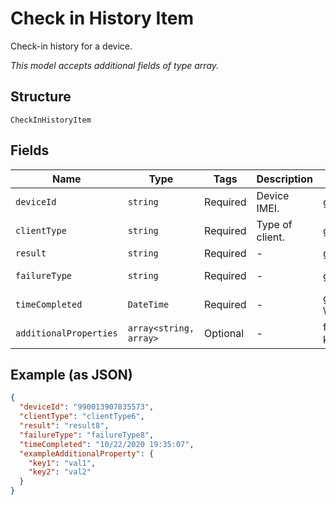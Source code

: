 
# Check in History Item

Check-in history for a device.

*This model accepts additional fields of type array.*

## Structure

`CheckInHistoryItem`

## Fields

| Name | Type | Tags | Description | Getter | Setter |
|  --- | --- | --- | --- | --- | --- |
| `deviceId` | `string` | Required | Device IMEI. | getDeviceId(): string | setDeviceId(string deviceId): void |
| `clientType` | `string` | Required | Type of client. | getClientType(): string | setClientType(string clientType): void |
| `result` | `string` | Required | - | getResult(): string | setResult(string result): void |
| `failureType` | `string` | Required | - | getFailureType(): string | setFailureType(string failureType): void |
| `timeCompleted` | `DateTime` | Required | - | getTimeCompleted(): \DateTime | setTimeCompleted(\DateTime timeCompleted): void |
| `additionalProperties` | `array<string, array>` | Optional | - | findAdditionalProperty(string key): array | additionalProperty(string key, array value): void |

## Example (as JSON)

```json
{
  "deviceId": "990013907835573",
  "clientType": "clientType6",
  "result": "result8",
  "failureType": "failureType8",
  "timeCompleted": "10/22/2020 19:35:07",
  "exampleAdditionalProperty": {
    "key1": "val1",
    "key2": "val2"
  }
}
```

